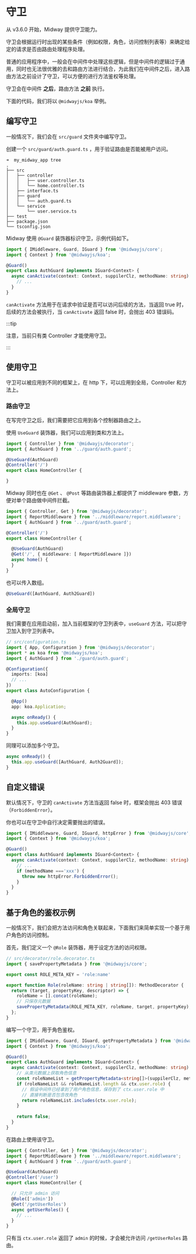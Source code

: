 # 守卫

从 v3.6.0 开始，Midway 提供守卫能力。

守卫会根据运行时出现的某些条件（例如权限，角色，访问控制列表等）来确定给定的请求是否由路由处理程序处理。 

普通的应用程序中，一般会在中间件中处理这些逻辑，但是中间件的逻辑过于通用，同时也无法很优雅的去和路由方法进行结合，为此我们在中间件之后，进入路由方法之前设计了守卫，可以方便的进行方法鉴权等处理。

守卫会在中间件 **之后**，路由方法 **之前** 执行。

下面的代码，我们将以 `@midwayjs/koa` 举例。



## 编写守卫


一般情况下，我们会在 `src/guard` 文件夹中编写守卫。


创建一个 `src/guard/auth.guard.ts` ，用于验证路由是否能被用户访问。

```
➜  my_midway_app tree
.
├── src
│   ├── controller
│   │   ├── user.controller.ts
│   │   └── home.controller.ts
│   ├── interface.ts
│   ├── guard
│   │   └── auth.guard.ts
│   └── service
│       └── user.service.ts
├── test
├── package.json
└── tsconfig.json
```


Midway 使用 `@Guard` 装饰器标识守卫，示例代码如下。


```typescript
import { IMiddleware, Guard, IGuard } from '@midwayjs/core';
import { Context } from '@midwayjs/koa';

@Guard()
export class AuthGuard implements IGuard<Context> {
  async canActivate(context: Context, suppilerClz, methodName: string): Promise<boolean> {
    // ...
  }
}
```

`canActivate` 方法用于在请求中验证是否可以访问后续的方法，当返回 true 时，后续的方法会被执行，当 `canActivate` 返回 false 时，会抛出 403 错误码。 

:::tip

注意，当前只有类 Controller 才能使用守卫。

:::



## 使用守卫

守卫可以被应用到不同的框架上，在 http 下，可以应用到全局，Controller 和方法上。



### 路由守卫

在写完守卫之后，我们需要把它应用到各个控制器路由之上。 

使用 `UseGuard` 装饰器，我们可以应用到类和方法上。

```typescript
import { Controller } from '@midwayjs/decorator';
import { AuthGuard } from '../guard/auth.guard';

@UseGuard(AuthGuard)
@Controller('/')
export class HomeController {

}
```


Midway 同时也在 `@Get` 、 `@Post` 等路由装饰器上都提供了 middleware 参数，方便对单个路由做中间件拦截。

```typescript
import { Controller, Get } from '@midwayjs/decorator';
import { ReportMiddleware } from '../middleware/report.middlweare';
import { AuthGuard } from '../guard/auth.guard';

@Controller('/')
export class HomeController {

  @UseGuard(AuthGuard)
  @Get('/', { middleware: [ ReportMiddleware ]})
  async home() {
  }
}
```

也可以传入数组。

```typescript
@UseGuard([AuthGuard, Auth2Guard])
```



### 全局守卫


我们需要在应用启动前，加入当前框架的守卫列表中，`useGuard` 方法，可以把守卫加入到守卫列表中。

```typescript
// src/configuration.ts
import { App, Configuration } from '@midwayjs/decorator';
import * as koa from '@midwayjs/koa';
import { AuthGuard } from './guard/auth.guard';

@Configuration({
  imports: [koa]
  // ...
})
export class AutoConfiguration {

  @App()
  app: koa.Application;

  async onReady() {
    this.app.useGuard(AuthGuard);
  }
}

```

同理可以添加多个守卫。

```typescript
async onReady() {
  this.app.useGuard([AuthGuard, Auth2Guard]);
}
```



## 自定义错误

默认情况下，守卫的 `canActivate` 方法当返回 false 时，框架会抛出 403 错误（`ForbiddenError`）。

你也可以在守卫中自行决定需要抛出的错误。

```typescript
import { IMiddleware, Guard, IGuard, httpError } from '@midwayjs/core';
import { Context } from '@midwayjs/koa';

@Guard()
export class AuthGuard implements IGuard<Context> {
  async canActivate(context: Context, suppilerClz, methodName: string): Promise<boolean> {
    // ...
    if (methodName ==='xxx') {
      throw new httpError.ForbiddenError();
    }
  }
}
```



## 基于角色的鉴权示例

一般情况下，我们会把方法访问和角色关联起来，下面我们来简单实现一个基于用户角色的访问控制。

首先，我们定义一个 `@Role` 装饰器，用于设定方法的访问权限。

```typescript
// src/decorator/role.decorator.ts
import { savePropertyMetadata } from '@midwayjs/core';

export const ROLE_META_KEY = 'role:name'

export function Role(roleName: string | string[]): MethodDecorator {
  return (target, propertyKey, descriptor) => {
    roleName = [].concat(roleName);
    // 只保存元数据
    savePropertyMetadata(ROLE_META_KEY, roleName, target, propertyKey);
  };
}
```

编写一个守卫，用于角色鉴权。

```typescript
import { IMiddleware, Guard, IGuard, getPropertyMetadata } from '@midwayjs/core';
import { Context } from '@midwayjs/koa';

@Guard()
export class AuthGuard implements IGuard<Context> {
  async canActivate(context: Context, suppilerClz, methodName: string): Promise<boolean> {
    // 从类元数据上获取角色信息
    const roleNameList = getPropertyMetadata<string[]>(suppilerClz, methodName);
    if (roleNameList && roleNameList.length && ctx.user.role) {
      // 假设中间件已经拿到了用户角色信息，保存到了 ctx.user.role 中
      // 直接判断是否包含改角色
      return roleNameList.includes(ctx.user.role);
    }
    
    return false;
  }
}
```

在路由上使用该守卫。

```typescript
import { Controller, Get } from '@midwayjs/decorator';
import { ReportMiddleware } from '../middleware/report.middlweare';
import { AuthGuard } from '../guard/auth.guard';

@UseGuard(AuthGuard)
@Controller('/user')
export class HomeController {

  // 只允许 admin 访问
  @Role(['admin'])
  @Get('/getUserRoles')
  async getUserRoles() {
    // ...
  }
}
```

只有当 `ctx.user.role` 返回了 `admin` 的时候，才会被允许访问 `/getUserRoles` 路由。

